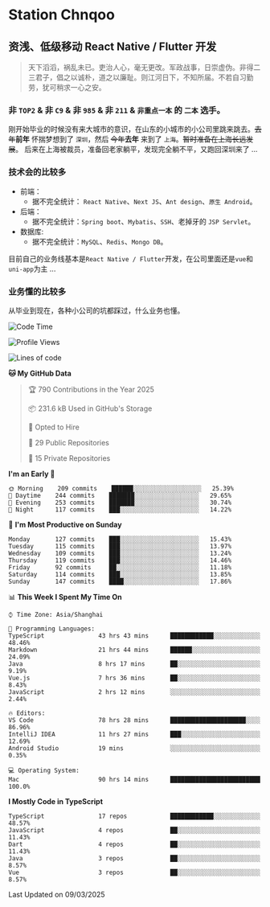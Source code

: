 # Station Chnqoo

## 资浅、低级移动 React Native / Flutter 开发

> 天下滔滔，祸乱未已。吏治人心，毫无更改。军政战事，日崇虚伪。非得二三君子，倡之以诚朴，道之以廉耻。则江河日下，不知所届。不若自习勤劳，犹可稍求一心之安。

### 非 `TOP2` & 非 `C9` & 非 `985` & 非 `211` & `非重点一本` 的 `二本` 选手。

刚开始毕业的时候没有来大城市的意识，在山东的小城市的小公司里跳来跳去。~~去年~~**前年** 怀揣梦想到了 `深圳`，然后 ~~今年~~**去年** 来到了 `上海`。~~暂时准备在上海长远发展~~。
后来在上海被裁员，准备回老家躺平，发现完全躺不平，又跑回深圳来了 ...

### 技术会的比较多

- 前端：
  - 据不完全统计： `React Native`、`Next JS`、`Ant design`、`原生 Android`。
- 后端：
  - 据不完全统计：`Spring boot`、`Mybatis`、`SSH`、老掉牙的 `JSP Servlet`。
- 数据库:
  - 据不完全统计：`MySQL`、`Redis`、`Mongo DB`。

目前自己的业务线基本是`React Native / Flutter`开发，在公司里面还是`vue`和`uni-app`为主 ...

### 业务懂的比较多

从毕业到现在，各种小公司的坑都踩过，什么业务也懂。

<!--START_SECTION:waka-->
![Code Time](http://img.shields.io/badge/Code%20Time-7%2C909%20hrs%201%20min-blue)

![Profile Views](http://img.shields.io/badge/Profile%20Views-4-blue)

![Lines of code](https://img.shields.io/badge/From%20Hello%20World%20I%27ve%20Written-307%20Thousand%20lines%20of%20code-blue)

**🐱 My GitHub Data** 

> 🏆 790 Contributions in the Year 2025
 > 
> 📦 231.6 kB Used in GitHub's Storage 
 > 
> 💼 Opted to Hire
 > 
> 📜 29 Public Repositories 
 > 
> 🔑 15 Private Repositories  
 > 
**I'm an Early 🐤** 

```text
🌞 Morning    209 commits    ██████░░░░░░░░░░░░░░░░░░░   25.39% 
🌆 Daytime    244 commits    ███████░░░░░░░░░░░░░░░░░░   29.65% 
🌃 Evening    253 commits    ███████░░░░░░░░░░░░░░░░░░   30.74% 
🌙 Night      117 commits    ███░░░░░░░░░░░░░░░░░░░░░░   14.22%

```
📅 **I'm Most Productive on Sunday** 

```text
Monday       127 commits    ███░░░░░░░░░░░░░░░░░░░░░░   15.43% 
Tuesday      115 commits    ███░░░░░░░░░░░░░░░░░░░░░░   13.97% 
Wednesday    109 commits    ███░░░░░░░░░░░░░░░░░░░░░░   13.24% 
Thursday     119 commits    ███░░░░░░░░░░░░░░░░░░░░░░   14.46% 
Friday       92 commits     ██░░░░░░░░░░░░░░░░░░░░░░░   11.18% 
Saturday     114 commits    ███░░░░░░░░░░░░░░░░░░░░░░   13.85% 
Sunday       147 commits    ████░░░░░░░░░░░░░░░░░░░░░   17.86%

```


📊 **This Week I Spent My Time On** 

```text
⌚︎ Time Zone: Asia/Shanghai

💬 Programming Languages: 
TypeScript               43 hrs 43 mins      ████████████░░░░░░░░░░░░░   48.46% 
Markdown                 21 hrs 44 mins      ██████░░░░░░░░░░░░░░░░░░░   24.09% 
Java                     8 hrs 17 mins       ██░░░░░░░░░░░░░░░░░░░░░░░   9.19% 
Vue.js                   7 hrs 36 mins       ██░░░░░░░░░░░░░░░░░░░░░░░   8.43% 
JavaScript               2 hrs 12 mins       ░░░░░░░░░░░░░░░░░░░░░░░░░   2.44%

🔥 Editors: 
VS Code                  78 hrs 28 mins      █████████████████████░░░░   86.96% 
IntelliJ IDEA            11 hrs 27 mins      ███░░░░░░░░░░░░░░░░░░░░░░   12.69% 
Android Studio           19 mins             ░░░░░░░░░░░░░░░░░░░░░░░░░   0.35%

💻 Operating System: 
Mac                      90 hrs 14 mins      █████████████████████████   100.0%

```

**I Mostly Code in TypeScript** 

```text
TypeScript               17 repos            ████████████░░░░░░░░░░░░░   48.57% 
JavaScript               4 repos             ██░░░░░░░░░░░░░░░░░░░░░░░   11.43% 
Dart                     4 repos             ██░░░░░░░░░░░░░░░░░░░░░░░   11.43% 
Java                     3 repos             ██░░░░░░░░░░░░░░░░░░░░░░░   8.57% 
Vue                      3 repos             ██░░░░░░░░░░░░░░░░░░░░░░░   8.57%

```



 Last Updated on 09/03/2025
<!--END_SECTION:waka-->

<!---
ChenqiaoStation/ChenqiaoStation is a ✨ special ✨ repository because its `README.md` (this file) appears on your GitHub profile.
You can click the Preview link to take a look at your changes.
--->
